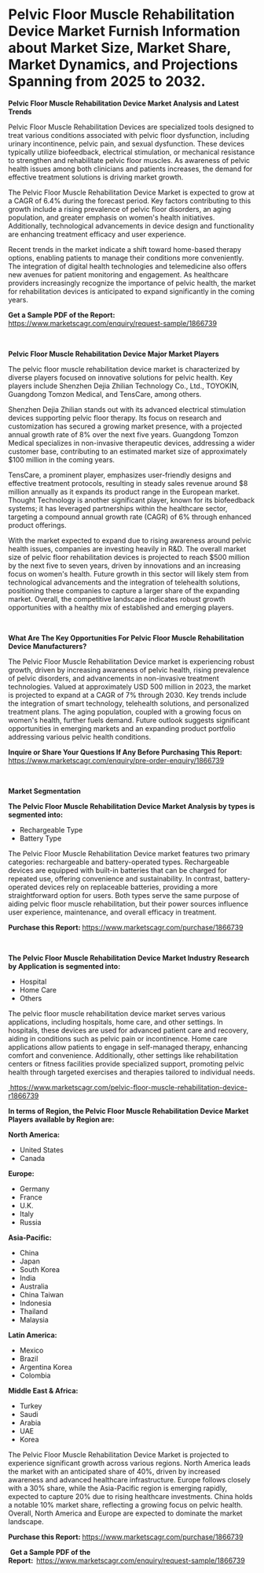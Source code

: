 <p><h1>Pelvic Floor Muscle Rehabilitation Device Market Furnish Information about Market Size, Market Share, Market Dynamics, and Projections Spanning from 2025 to 2032.</h1></p><p><strong>Pelvic Floor Muscle Rehabilitation Device Market Analysis and Latest Trends</strong></p>
<p><p>Pelvic Floor Muscle Rehabilitation Devices are specialized tools designed to treat various conditions associated with pelvic floor dysfunction, including urinary incontinence, pelvic pain, and sexual dysfunction. These devices typically utilize biofeedback, electrical stimulation, or mechanical resistance to strengthen and rehabilitate pelvic floor muscles. As awareness of pelvic health issues among both clinicians and patients increases, the demand for effective treatment solutions is driving market growth.</p><p>The Pelvic Floor Muscle Rehabilitation Device Market is expected to grow at a CAGR of 6.4% during the forecast period. Key factors contributing to this growth include a rising prevalence of pelvic floor disorders, an aging population, and greater emphasis on women's health initiatives. Additionally, technological advancements in device design and functionality are enhancing treatment efficacy and user experience.</p><p>Recent trends in the market indicate a shift toward home-based therapy options, enabling patients to manage their conditions more conveniently. The integration of digital health technologies and telemedicine also offers new avenues for patient monitoring and engagement. As healthcare providers increasingly recognize the importance of pelvic health, the market for rehabilitation devices is anticipated to expand significantly in the coming years.</p></p>
<p><strong>Get a Sample PDF of the Report:&nbsp;</strong> <a href="https://www.marketscagr.com/enquiry/request-sample/1866739?utm_campaign=3606&utm_medium=2&utm_source=Github&utm_content=ia&utm_term=14042025&utm_id=pelvic-floor-muscle-rehabilitation-device">https://www.marketscagr.com/enquiry/request-sample/1866739</a></p>
<p>&nbsp;</p>
<p><strong>Pelvic Floor Muscle Rehabilitation Device Major Market Players</strong></p>
<p><p>The pelvic floor muscle rehabilitation device market is characterized by diverse players focused on innovative solutions for pelvic health. Key players include Shenzhen Dejia Zhilian Technology Co., Ltd., TOYOKIN, Guangdong Tomzon Medical, and TensCare, among others. </p><p>Shenzhen Dejia Zhilian stands out with its advanced electrical stimulation devices supporting pelvic floor therapy. Its focus on research and customization has secured a growing market presence, with a projected annual growth rate of 8% over the next five years. Guangdong Tomzon Medical specializes in non-invasive therapeutic devices, addressing a wider customer base, contributing to an estimated market size of approximately $100 million in the coming years.</p><p>TensCare, a prominent player, emphasizes user-friendly designs and effective treatment protocols, resulting in steady sales revenue around $8 million annually as it expands its product range in the European market. Thought Technology is another significant player, known for its biofeedback systems; it has leveraged partnerships within the healthcare sector, targeting a compound annual growth rate (CAGR) of 6% through enhanced product offerings.</p><p>With the market expected to expand due to rising awareness around pelvic health issues, companies are investing heavily in R&D. The overall market size of pelvic floor rehabilitation devices is projected to reach $500 million by the next five to seven years, driven by innovations and an increasing focus on women's health. Future growth in this sector will likely stem from technological advancements and the integration of telehealth solutions, positioning these companies to capture a larger share of the expanding market. Overall, the competitive landscape indicates robust growth opportunities with a healthy mix of established and emerging players.</p></p>
<p>&nbsp;</p>
<p><strong>What Are The Key Opportunities For Pelvic Floor Muscle Rehabilitation Device Manufacturers?</strong></p>
<p><p>The Pelvic Floor Muscle Rehabilitation Device market is experiencing robust growth, driven by increasing awareness of pelvic health, rising prevalence of pelvic disorders, and advancements in non-invasive treatment technologies. Valued at approximately USD 500 million in 2023, the market is projected to expand at a CAGR of 7% through 2030. Key trends include the integration of smart technology, telehealth solutions, and personalized treatment plans. The aging population, coupled with a growing focus on women's health, further fuels demand. Future outlook suggests significant opportunities in emerging markets and an expanding product portfolio addressing various pelvic health conditions.</p></p>
<p><strong>Inquire or Share Your Questions If Any Before Purchasing This Report:</strong> <a href="https://www.marketscagr.com/enquiry/pre-order-enquiry/1866739?utm_campaign=3606&utm_medium=2&utm_source=Github&utm_content=ia&utm_term=14042025&utm_id=pelvic-floor-muscle-rehabilitation-device">https://www.marketscagr.com/enquiry/pre-order-enquiry/1866739</a></p>
<p>&nbsp;</p>
<p><strong>Market Segmentation</strong></p>
<p><strong>The Pelvic Floor Muscle Rehabilitation Device Market Analysis by types is segmented into:</strong></p>
<p><ul><li>Rechargeable Type</li><li>Battery Type</li></ul></p>
<p><p>The Pelvic Floor Muscle Rehabilitation Device market features two primary categories: rechargeable and battery-operated types. Rechargeable devices are equipped with built-in batteries that can be charged for repeated use, offering convenience and sustainability. In contrast, battery-operated devices rely on replaceable batteries, providing a more straightforward option for users. Both types serve the same purpose of aiding pelvic floor muscle rehabilitation, but their power sources influence user experience, maintenance, and overall efficacy in treatment.</p></p>
<p><strong>Purchase this Report:&nbsp;</strong><a href="https://www.marketscagr.com/purchase/1866739?utm_campaign=3606&utm_medium=2&utm_source=Github&utm_content=ia&utm_term=14042025&utm_id=pelvic-floor-muscle-rehabilitation-device">https://www.marketscagr.com/purchase/1866739</a></p>
<p>&nbsp;</p>
<p><strong>The Pelvic Floor Muscle Rehabilitation Device Market Industry Research by Application is segmented into:</strong></p>
<p><ul><li>Hospital</li><li>Home Care</li><li>Others</li></ul></p>
<p><p>The pelvic floor muscle rehabilitation device market serves various applications, including hospitals, home care, and other settings. In hospitals, these devices are used for advanced patient care and recovery, aiding in conditions such as pelvic pain or incontinence. Home care applications allow patients to engage in self-managed therapy, enhancing comfort and convenience. Additionally, other settings like rehabilitation centers or fitness facilities provide specialized support, promoting pelvic health through targeted exercises and therapies tailored to individual needs.</p></p>
<p><a href="https://www.marketscagr.com/pelvic-floor-muscle-rehabilitation-device-r1866739?utm_campaign=3606&utm_medium=2&utm_source=Github&utm_content=ia&utm_term=14042025&utm_id=pelvic-floor-muscle-rehabilitation-device">&nbsp;https://www.marketscagr.com/pelvic-floor-muscle-rehabilitation-device-r1866739</a></p>
<p><strong>In terms of Region, the Pelvic Floor Muscle Rehabilitation Device Market Players available by Region are:</strong></p>
<p>
    <p> <strong> North America: </strong>
        <ul>
            <li>United States</li>
            <li>Canada</li>
        </ul>
        </p> 
    <p> <strong> Europe: </strong>
        <ul>
            <li>Germany</li>
            <li>France</li>
            <li>U.K.</li>
            <li>Italy</li>
            <li>Russia</li>
        </ul>
        </p> 
    <p> <strong> Asia-Pacific: </strong>
        <ul>
            <li>China</li>
            <li>Japan</li>
            <li>South Korea</li>
            <li>India</li>
            <li>Australia</li>
            <li>China Taiwan</li>
            <li>Indonesia</li>
            <li>Thailand</li>
            <li>Malaysia</li>
        </ul>
        </p> 
    <p> <strong> Latin America: </strong>
        <ul>
            <li>Mexico</li>
            <li>Brazil</li>
            <li>Argentina Korea</li>
            <li>Colombia</li>
        </ul>
        </p> 
    <p> <strong> Middle East & Africa: </strong>
        <ul>
            <li>Turkey</li>
            <li>Saudi</li>
            <li>Arabia</li>
            <li>UAE</li>
            <li>Korea</li>
        </ul>
    </p>
    </p>
<p><p>The Pelvic Floor Muscle Rehabilitation Device Market is projected to experience significant growth across various regions. North America leads the market with an anticipated share of 40%, driven by increased awareness and advanced healthcare infrastructure. Europe follows closely with a 30% share, while the Asia-Pacific region is emerging rapidly, expected to capture 20% due to rising healthcare investments. China holds a notable 10% market share, reflecting a growing focus on pelvic health. Overall, North America and Europe are expected to dominate the market landscape.</p></p>
<p><strong>Purchase this Report: </strong><a href="https://www.marketscagr.com/purchase/1866739?utm_campaign=3606&utm_medium=2&utm_source=Github&utm_content=ia&utm_term=14042025&utm_id=pelvic-floor-muscle-rehabilitation-device">https://www.marketscagr.com/purchase/1866739</a></p>
<p>&nbsp;<strong>Get a Sample PDF of the Report:&nbsp;&nbsp;</strong><a href="https://www.marketscagr.com/enquiry/request-sample/1866739?utm_campaign=3606&utm_medium=2&utm_source=Github&utm_content=ia&utm_term=14042025&utm_id=pelvic-floor-muscle-rehabilitation-device">https://www.marketscagr.com/enquiry/request-sample/1866739</a></p>
<p><strong></strong></p>
<p><p></p><p></p><p></p></p>
